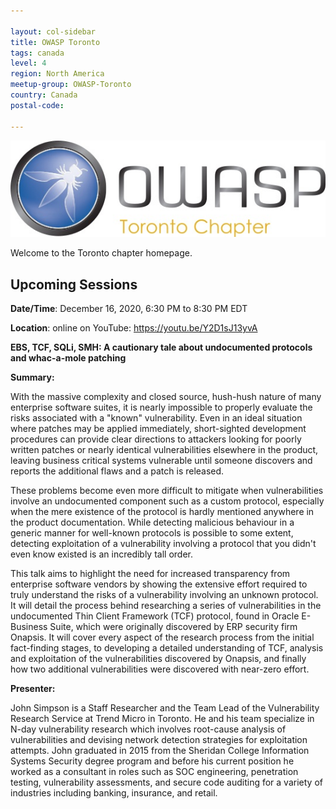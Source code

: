 ```yaml
---

layout: col-sidebar
title: OWASP Toronto
tags: canada
level: 4
region: North America
meetup-group: OWASP-Toronto
country: Canada
postal-code: 

---
```


![Toronto Chapter Logo](assets/images/OWASPTorontoChapterLogo.jpg)

Welcome to the Toronto chapter homepage.


Upcoming Sessions
-----------------

**Date/Time**: December 16, 2020, 6:30 PM to 8:30 PM EDT

**Location**: online on YouTube: https://youtu.be/Y2D1sJ13yvA

**EBS, TCF, SQLi, SMH: A cautionary tale about undocumented protocols and whac-a-mole patching**

**Summary:**

With the massive complexity and closed source, hush-hush nature of many enterprise software suites, it is nearly impossible to properly evaluate the risks associated with a "known" vulnerability. Even in an ideal situation where patches may be applied immediately, short-sighted development procedures can provide clear directions to attackers looking for poorly written patches or nearly identical vulnerabilities elsewhere in the product, leaving business critical systems vulnerable until someone discovers and reports the additional flaws and a patch is released.

These problems become even more difficult to mitigate when vulnerabilities involve an undocumented component such as a custom protocol, especially when the mere existence of the protocol is hardly mentioned anywhere in the product documentation. While detecting malicious behaviour in a generic manner for well-known protocols is possible to some extent, detecting exploitation of a vulnerability involving a protocol that you didn't even know existed is an incredibly tall order.

This talk aims to highlight the need for increased transparency from enterprise software vendors by showing the extensive effort required to truly understand the risks of a vulnerability involving an unknown protocol. It will detail the process behind researching a series of vulnerabilities in the undocumented Thin Client Framework (TCF) protocol, found in Oracle E-Business Suite, which were originally discovered by ERP security firm Onapsis. It will cover every aspect of the research process from the initial fact-finding stages, to developing a detailed understanding of TCF, analysis and exploitation of the vulnerabilities discovered by Onapsis, and finally how two additional vulnerabilities were discovered with near-zero effort.

**Presenter:**

John Simpson is a Staff Researcher and the Team Lead of the Vulnerability Research Service at Trend Micro in Toronto. He and his team specialize in N-day vulnerability research which involves root-cause analysis of vulnerabilities and devising network detection strategies for exploitation attempts. John graduated in 2015 from the Sheridan College Information Systems Security degree program and before his current position he worked as a consultant in roles such as SOC engineering, penetration testing, vulnerability assessments, and secure code auditing for a variety of industries including banking, insurance, and retail.

